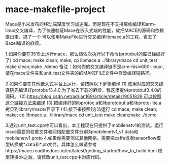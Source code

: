 # mace-makefile-project
Mace是小米发布的移动端深度学习加速库。但是现在不支持离线编译和arm-linux交叉编译，为了快速验证Mace在嵌入式端的性能，故把MACE的源码和依赖提出来，搞了一个
可以使用MakeFile进行交叉编译libmace.a的工程，省去了Bazel编译的麻烦。

1.如果你要在3519上运行mace，那么请依次执行以下命令(protobuf的库已经编好了)
  cd mace;
  make clean;
  make;
  cp libmace.a 
  ../library/mace
  cd unit_test
  make clean;make
  ./demo
备注：如何你的交叉编译链不是arm-hisiv600-linux-,请在mace文件夹和unit_test文件夹的的MAKEFILE文件中修改编译链路径。

2.如果你要在其他嵌入式平台上运行，请按照以下步骤编译
(1).使用对应的交叉编译链先编译好protobuf3.4.0,为了省去下载的麻烦，我这里提供protobuf3.4.0的源码。
(2).https://blog.csdn.net/adrian169/article/details/9051839,可以按照这个链接方法来编译
(3).把编译好的libprotoc.a和libprotobuf.a和libproto-lite.a拷贝到library/mace/目录下
(4).接下来按照1方法运行
    cd mace;
    make clean;
    make;
    cp libmace.a 
    ../library/mace
    cd unit_test
    make clean;make
    ./demo
    
 3.通过unit_test.cpp中可以看出，本工程现在只提供了mobilenetv1的测试。运行mace需要的权重文件和网络配置文件分别为mobilenetv1_v1.data和mobilenetv1.proto
 4.如果你需要测试其他网络，需要把caffe或者tensorflow模型转换成*.data和*.pb文件，具体怎么做请参考https://mace.readthedocs.io/en/latest/getting_started/how_to_build.html
   模型转换ok之后，请修改unit_test.cpp中对应代码。

